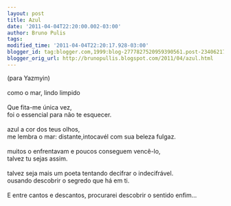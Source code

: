 ```yaml
---
layout: post
title: Azul
date: '2011-04-04T22:20:00.002-03:00'
author: Bruno Pulis
tags: 
modified_time: '2011-04-04T22:20:17.928-03:00'
blogger_id: tag:blogger.com,1999:blog-2777827520959390561.post-2340621741275520042
blogger_orig_url: http://brunopullis.blogspot.com/2011/04/azul.html
---
```


(para Yazmyin)<br /><br />como o mar, lindo limpido<br /><br />Que fita-me única vez,<br />foi o essencial para não te esquecer.<br /><br />azul a cor dos teus olhos,<br />me lembra o mar: distante,intocavél com sua beleza fulgaz.<br /><br />muitos o enfrentavam e poucos conseguem vencê-lo,<br />talvez tu sejas assim.<br /><br />talvez seja mais um poeta tentando decifrar o indecifrável.<br />ousando descobrir o segredo que há em ti.<br /><br />E entre cantos e descantos, procurarei descobrir o sentido enfim...